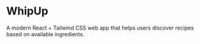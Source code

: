 # WhipUp
A modern React + Tailwind CSS web app that helps users discover recipes based on available ingredients.
